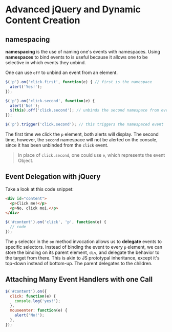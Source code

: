 # Advanced jQuery and Dynamic Content Creation

## namespacing

**namespacing** is the use of naming one's events with namespaces. Using **namespaces** to bind events to is useful because it allows one to be selective in which events they unbind.

One can use `off` to unbind an event from an element.

```js
$('p').on('click.first', function(e) { // first is the namespace
  alert('Yes!');
});

$('p').on('click.second', function(e) {
  alert('No!');
  $(this).off('click.second'); // unbinds the second namespace from event
});

$('p').trigger('click.second'); // this triggers the namespaced event
```
The first time we click the `p` element, both alerts will display. The second time, however, the `second` namespace will not be alerted on the console, since it has been unbinded from the `click` event.

> In place of `click.second`, one could use `e`, which represents the event Object.

## Event Delegation with jQuery

Take a look at this code snippet:

```html
<div id="content">
  <p>Click me!</p>
  <p>No, click moi.</p>
</div>
```

```js
$('#content').on('click', 'p', function(e) {
  // code
});
```

The `p` selector in the `on` method invocation allows us to **delegate** events to specific selectors. Instead of binding the event to every `p` element, we can store the binding on its parent element, `div`, and delegate the behavior to the target from there. This is akin to JS prototypal inheritance, except it's top-down instead of bottom-up. The parent delegates to the children.

## Attaching Many Event Handlers with one Call

```js
$('#content').on({
  click: function(e) {
    console.log('yes!');
  },
  mouseenter: function(e) {
    alert('No!');
  },
});
```